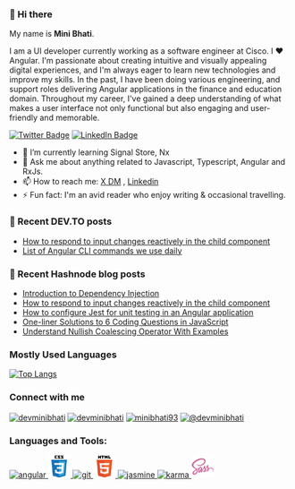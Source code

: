 ### 👋 Hi there

My name is **Mini Bhati**.

I am a UI developer currently working as a software engineer at Cisco. I ❤️ Angular. I'm passionate about creating intuitive and visually appealing digital experiences, and I'm always eager to learn new technologies and improve my skills. In the past, I have been doing various engineering, and support roles delivering Angular applications in the finance and education domain. Throughout my career, I've gained a deep understanding of what makes a user interface not only functional but also engaging and user-friendly and memorable.

<!--[![Visits Badge](https://badges.pufler.dev/visits/minibhati93/minibhati93)](https:github.com/minibhati93)-->

[![Twitter Badge](https://img.shields.io/twitter/follow/minibhati93?style=social)](https://twitter.com/minibhati93)
[![LinkedIn Badge](https://img.shields.io/badge/LinkedIn-Profile-informational?style=flat&logo=linkedin&logoColor=white&color=0D76A8)](https://www.linkedin.com/in/minibhati93/)

<!-- Here are some ideas to get you started: -->

<!-- - 🔭 I’m currently working on  -->

- 🌱 I’m currently learning Signal Store, Nx
- 💬 Ask me about anything related to Javascript, Typescript, Angular and RxJs.
- 📫 How to reach me: [X DM](https://twitter.com/minibhati93) , [Linkedin](https://www.linkedin.com/in/minibhati93/)
- ⚡ Fun fact: I'm an avid reader who enjoy writing & occasional travelling.

### 📖 Recent DEV.TO posts

<!-- DEVTO:START -->

- [How to respond to input changes reactively in the child component](https://dev.to/devminibhati/how-to-respond-to-input-changes-reactively-in-the-child-component-28n7)
- [List of Angular CLI commands we use daily](https://dev.to/devminibhati/list-of-angular-cli-commands-we-use-daily-1jab)
<!-- DEVTO:END -->

### 📖 Recent Hashnode blog posts

<!-- HASHNODE:START -->

- [Introduction to Dependency Injection](https://hashtrie.com/introduction-to-dependency-injection)
- [How to respond to input changes reactively in the child component](https://hashtrie.com/how-to-respond-to-input-changes-reactively-in-the-child-component)
- [How to configure Jest for unit testing in an Angular application](https://hashtrie.com/how-to-configure-jest-for-unit-testing-in-an-angular-application)
- [One-liner Solutions to 6 Coding Questions in JavaScript](https://hashtrie.com/one-liner-solutions-to-6-coding-questions-in-javascript)
- [Understand Nullish Coalescing Operator With Examples](https://hashtrie.com/understand-nullish-coalescing-operator-with-examples)
<!-- HASHNODE:END -->

### Mostly Used Languages

[![Top Langs](https://github-readme-stats.vercel.app/api/top-langs/?username=minibhati93&layout=compact)](https://github.com/minibhati93)

### Connect with me

<p align="left">
<a href="https://dev.to/devminibhati" target="blank"><img align="center" src="https://raw.githubusercontent.com/rahuldkjain/github-profile-readme-generator/master/src/images/icons/Social/devto.svg" alt="devminibhati" height="30" width="40" /></a>
<a href="https://twitter.com/minibhati93" target="blank"><img align="center" src="https://raw.githubusercontent.com/rahuldkjain/github-profile-readme-generator/master/src/images/icons/Social/twitter.svg" alt="devminibhati" height="30" width="40" /></a>
<a href="https://linkedin.com/in/minibhati93" target="blank"><img align="center" src="https://raw.githubusercontent.com/rahuldkjain/github-profile-readme-generator/master/src/images/icons/Social/linked-in-alt.svg" alt="minibhati93" height="30" width="40" /></a>
<a href="https://hashnode.com/@minibhati93" target="blank"><img align="center" src="https://raw.githubusercontent.com/rahuldkjain/github-profile-readme-generator/master/src/images/icons/Social/hashnode.svg" alt="@devminibhati" height="30" width="40" /></a>
</p>

<h3 align="left">Languages and Tools:</h3>
<p align="left"> 
  <a href="https://angular.io" target="_blank" rel="noreferrer"> <img src="https://angular.io/assets/images/logos/angular/angular.svg" alt="angular" width="40" height="40"/> </a>
 <a href="https://www.w3schools.com/css/" target="_blank" rel="noreferrer"> <img src="https://raw.githubusercontent.com/devicons/devicon/master/icons/css3/css3-original-wordmark.svg" alt="css3" width="40" height="40"/> </a> 
  <a href="https://git-scm.com/" target="_blank" rel="noreferrer"> <img src="https://www.vectorlogo.zone/logos/git-scm/git-scm-icon.svg" alt="git" width="40" height="40"/> </a>
  <a href="https://www.w3.org/html/" target="_blank" rel="noreferrer"> <img src="https://raw.githubusercontent.com/devicons/devicon/master/icons/html5/html5-original-wordmark.svg" alt="html5" width="40" height="40"/> </a> 
  <a href="https://jasmine.github.io/" target="_blank" rel="noreferrer"> <img src="https://www.vectorlogo.zone/logos/jasmine/jasmine-icon.svg" alt="jasmine" width="40" height="40"/> </a> 
  <a href="https://karma-runner.github.io/latest/index.html" target="_blank" rel="noreferrer"> <img src="https://raw.githubusercontent.com/detain/svg-logos/780f25886640cef088af994181646db2f6b1a3f8/svg/karma.svg" alt="karma" width="40" height="40"/> </a> <a href="https://sass-lang.com" target="_blank" rel="noreferrer"> <img src="https://raw.githubusercontent.com/devicons/devicon/master/icons/sass/sass-original.svg" alt="sass" width="40" height="40"/> </a></p>
